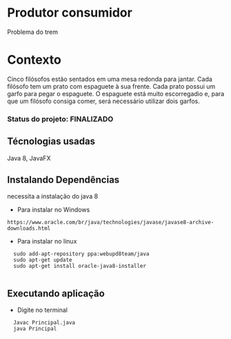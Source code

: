 # Produtor consumidor

 Problema do trem


# Contexto
Cinco filósofos estão sentados em uma mesa redonda para jantar. Cada filósofo tem um prato com espaguete à sua frente. Cada prato possui um garfo para pegar o espaguete. O espaguete está muito escorregadio e, para que um filósofo consiga comer, será necessário utilizar dois garfos. 

### Status do projeto: FINALIZADO

## Técnologias usadas

Java 8, JavaFX

## Instalando Dependências

necessita a instalação do java 8

* Para instalar no Windows
```
https://www.oracle.com/br/java/technologies/javase/javase8-archive-downloads.html
  ```
* Para instalar no linux
```
  sudo add-apt-repository ppa:webupd8team/java
  sudo apt-get update
  sudo apt-get install oracle-java8-installer
  
  ```
## Executando aplicação

* Digite no terminal
```
  Javac Principal.java
  java Principal
  
  ```
    
